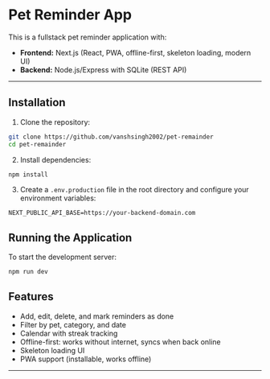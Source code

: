# Pet Reminder App

This is a fullstack pet reminder application with:
- **Frontend:** Next.js (React, PWA, offline-first, skeleton loading, modern UI)
- **Backend:** Node.js/Express with SQLite (REST API)

---

## Installation

1. Clone the repository:
```bash
git clone https://github.com/vanshsingh2002/pet-remainder
cd pet-remainder
```

2. Install dependencies:
```bash
npm install
```

3. Create a `.env.production` file in the root directory and configure your environment variables:
```env
NEXT_PUBLIC_API_BASE=https://your-backend-domain.com
```

## Running the Application

To start the development server:
```bash
npm run dev
```

## Features
- Add, edit, delete, and mark reminders as done
- Filter by pet, category, and date
- Calendar with streak tracking
- Offline-first: works without internet, syncs when back online
- Skeleton loading UI
- PWA support (installable, works offline)

---
